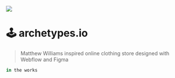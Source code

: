 ![](https://img.shields.io/badge/-zes1092-blueviolet) 

# 🕹 archetypes.io

>  Matthew Williams inspired online clothing store designed with Webflow and Figma
```haskell
in the works 
```


